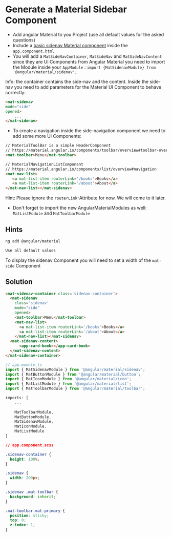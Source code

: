 # Generate a Material Sidebar Component

- Add angular Material to you Project (use all default values for the asked questions)
- Include a [basic sidenav Material component](https://material.angular.io/components/sidenav/examples#sidenav-overview) inside the `app.component.html`
- You will add a `MatSideNavContainer`, `MatSideNav` and `MatSideNavContent` since they are UI Components from Angular Material you need to import the Module inside your `AppModule` : 
 `import {MatSidenavModule} from '@angular/material/sidenav';`
  
Info: the container contains the side-nav and the content. Inside the side-nav you need to add parameters for the Material UI Component to behave correctly:
```html
<mat-sidenav 
mode="side"
opened>
    ...
</mat-sidenav>
```

- To create a navigation inside the side-navigation component we need to add some more UI Components:
```html
// MaterialToolBar is a simple HeaderComponent
// https://material.angular.io/components/toolbar/overview#toolbar-overview
<mat-toolbar>Menu</mat-toolbar>

// MaterialNavigationListComponent 
// https://material.angular.io/components/list/overview#navigation
<mat-nav-list>
   <a mat-list-item routerLink='/books'>Books</a>
   <a mat-list-item routerLink='/about'>About</a>
</mat-nav-list></mat-sidenav>
```
Hint: Please ignore the `routerLink`-Attribute for now. We will come to it later.


- Don't forget to import the new AngularMaterialModules as well:
`MatListModule` and `MatToolbarModule`





## Hints

```sh
ng add @angular/material

Use all default values
```

To display the sidenav Component you will need to set a width of the `mat-side` Component







## Solution

```html
<mat-sidenav-container class='sidenav-container'>
  <mat-sidenav
    class='sidenav'
    mode="side"
    opened>
    <mat-toolbar>Menu</mat-toolbar>
    <mat-nav-list>
      <a mat-list-item routerLink='/books'>Books</a>
      <a mat-list-item routerLink='/about'>About</a>
    </mat-nav-list></mat-sidenav>
  <mat-sidenav-content>
      <app-card-book></app-card-book>
  </mat-sidenav-content>
</mat-sidenav-container>

```

```ts
// app.module.ts
import { MatSidenavModule } from '@angular/material/sidenav';
import { MatButtonModule } from '@angular/material/button';
import { MatIconModule } from '@angular/material/icon';
import { MatListModule } from '@angular/material/list';
import { MatToolbarModule } from '@angular/material/toolbar';

imports: [
    ...
        
    MatToolbarModule,
    MatButtonModule,
    MatSidenavModule,
    MatIconModule,
    MatListModule
]
```

```css
// app.component.scss

.sidenav-container {
  height: 100%;
}

.sidenav {
  width: 200px;
}

.sidenav .mat-toolbar {
  background: inherit;
}

.mat-toolbar.mat-primary {
  position: sticky;
  top: 0;
  z-index: 1;
}


```
